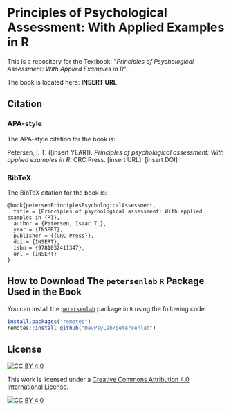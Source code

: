 
# Principles of Psychological Assessment: With Applied Examples in R

This is a repository for the Textbook: "*Principles of Psychological Assessment: With Applied Examples in R*".

The book is located here: **INSERT URL**

## Citation

### APA-style

The APA-style citation for the book is:

Petersen, I. T. ([insert YEAR]). *Principles of psychological assessment: With applied examples in R*. CRC Press. [insert URL]. [insert DOI]

### BibTeX

The BibTeX citation for the book is:

```
@book{petersenPrinciplesPsychologicalAssessment,
  title = {Principles of psychological assessment: With applied examples in {R}},
  author = {Petersen, Isaac T.},
  year = {INSERT},
  publisher = {{CRC Press}},
  doi = {INSERT},
  isbn = {9781032411347},
  url = {INSERT}
}
```

## How to Download The `petersenlab` `R` Package Used in the Book

You can install the [`petersenlab`](https://github.com/DevPsyLab/petersenlab) package in `R` using the following code:

```r
install.packages("remotes")
remotes::install_github("DevPsyLab/petersenlab")
```

## License

[![CC BY 4.0][cc-by-shield]][cc-by]

This work is licensed under a
[Creative Commons Attribution 4.0 International License][cc-by].

[![CC BY 4.0][cc-by-image]][cc-by]

[cc-by]: https://creativecommons.org/licenses/by/4.0/
[cc-by-image]: https://i.creativecommons.org/l/by/4.0/88x31.png
[cc-by-shield]: https://img.shields.io/badge/License-CC%20BY%204.0-lightgrey.svg
